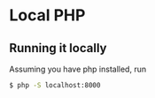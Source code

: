 # Local PHP

## Running it locally

Assuming you have php installed, run

```bash
$ php -S localhost:8000
```

